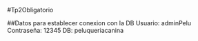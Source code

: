 #Tp2Obligatorio

##Datos para establecer conexion con la DB
Usuario: adminPelu
Contraseña: 12345
DB: peluqueriacanina
